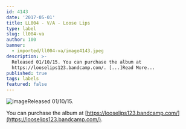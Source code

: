 ```yaml
---
id: 4143
date: '2017-05-01'
title: LL004 - V/A - Loose Lips
type: label
slug: ll004-va
author: 100
banner:
  - imported/ll004-va/image4143.jpeg
description: >-
  Released 01/10/15. You can purchase the album at
  https://looselips123.bandcamp.com/. [...]Read More...
published: true
tags: labels
featured: false
---
```

![image](../imported/ll004-va/image4143.jpeg)Released 01/10/15.

You can purchase the album at [https://looselips123.bandcamp.com/](https://looselips123.bandcamp.com/).